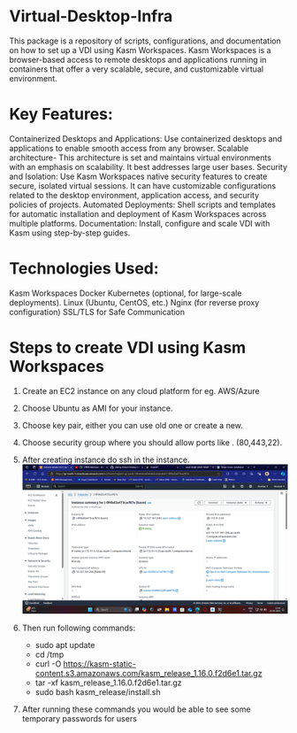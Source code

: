 # Virtual-Desktop-Infra
This package is a repository of scripts, configurations, and documentation on how to set up a VDI using Kasm Workspaces. Kasm Workspaces is a browser-based access to remote desktops and applications running in containers that offer a very scalable, secure, and customizable virtual environment.

# Key Features:

Containerized Desktops and Applications: Use containerized desktops and applications to enable smooth access from any browser.
Scalable architecture- This architecture is set and maintains virtual environments with an emphasis on scalability. 
It best addresses large user bases.
Security and Isolation: Use Kasm Workspaces native security features to create secure, isolated virtual sessions.
It can have customizable configurations related to the desktop environment, application access, and security policies of projects.
Automated Deployments: Shell scripts and templates for automatic installation and deployment of Kasm Workspaces across multiple platforms.
Documentation: Install, configure and scale VDI with Kasm using step-by-step guides.
# Technologies Used:
Kasm Workspaces
Docker
Kubernetes (optional, for large-scale deployments).
Linux (Ubuntu, CentOS, etc.) Nginx (for reverse proxy configuration) SSL/TLS for Safe Communication


# Steps to create VDI using Kasm Workspaces
1. Create an EC2 instance on any cloud platform for eg. AWS/Azure
2. Choose Ubuntu as AMI for your instance.
3. Choose key pair, either you can use old one or create a new.
4. Choose security group where you should allow ports like . (80,443,22).
5. After creating instance do ssh in the instance.
![AWS Instance](https://github.com/DevAg06/Virtual-Desktop-Infra/blob/main/Screenshot%20(367).png)

6. Then run following commands:
    - sudo apt update
    - cd /tmp
    - curl -O https://kasm-static-content.s3.amazonaws.com/kasm_release_1.16.0.f2d6e1.tar.gz
    - tar -xf kasm_release_1.16.0.f2d6e1.tar.gz
    - sudo bash kasm_release/install.sh
7. After running these commands you would be able to see some temporary passwords for users







 


